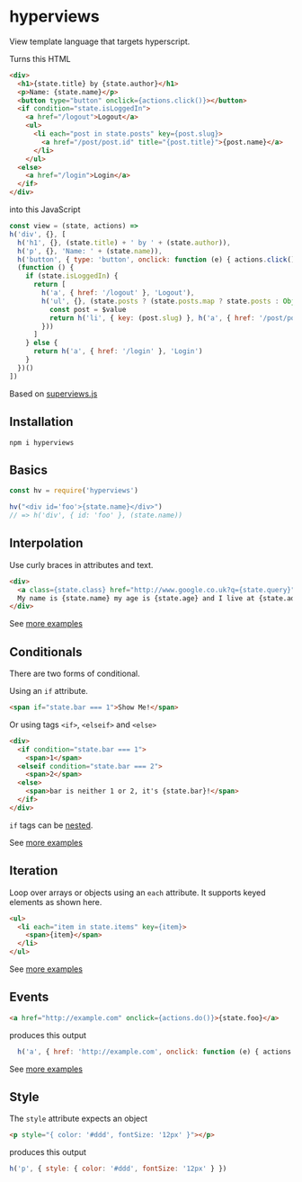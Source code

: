 # hyperviews

View template language that targets hyperscript.

Turns this HTML

```html
<div>
  <h1>{state.title} by {state.author}</h1>
  <p>Name: {state.name}</p>
  <button type="button" onclick={actions.click()}></button>
  <if condition="state.isLoggedIn">
    <a href="/logout">Logout</a>
    <ul>
      <li each="post in state.posts" key={post.slug}>
        <a href="/post/post.id" title="{post.title}">{post.name}</a>
      </li>
    </ul>
  <else>
    <a href="/login">Login</a>
  </if>
</div>
```

into this JavaScript

```js
const view = (state, actions) =>
h('div', {}, [
  h('h1', {}, (state.title) + ' by ' + (state.author)),
  h('p', {}, 'Name: ' + (state.name)),
  h('button', { type: 'button', onclick: function (e) { actions.click() } }),
  (function () {
    if (state.isLoggedIn) {
      return [
        h('a', { href: '/logout' }, 'Logout'),
        h('ul', {}, (state.posts ? (state.posts.map ? state.posts : Object.keys(state.posts)) : []).map(function ($value, $item, $target) {
          const post = $value
          return h('li', { key: (post.slug) }, h('a', { href: '/post/post.id', title: (post.title) }, (post.name)))
        }))
      ]
    } else {
      return h('a', { href: '/login' }, 'Login')
    }
  })()
])
```


Based on [superviews.js](https://github.com/davidjamesstone/superviews.js)



## Installation
`npm i hyperviews`




## Basics
```js
const hv = require('hyperviews')

hv("<div id='foo'>{state.name}</div>")
// => h('div', { id: 'foo' }, (state.name))
```



## Interpolation

Use curly braces in attributes and text.

```html
<div>
  <a class={state.class} href="http://www.google.co.uk?q={state.query}"></a>
  My name is {state.name} my age is {state.age} and I live at {state.address}
</div>
```

See [more examples](./test/interpolation.js)



## Conditionals

There are two forms of conditional.

Using an `if` attribute.

```html
<span if="state.bar === 1">Show Me!</span>
```

Or using tags `<if>`, `<elseif>` and `<else>`

```html
<div>
  <if condition="state.bar === 1">
    <span>1</span>
  <elseif condition="state.bar === 2">
    <span>2</span>
  <else>
    <span>bar is neither 1 or 2, it's {state.bar}!</span>
  </if>
</div>
```

`if` tags can be [nested](./test/conditionals.js#L84).

See [more examples](./test/conditionals.js)



## Iteration

Loop over arrays or objects using an `each` attribute.
It supports keyed elements as shown here.

```html
<ul>
  <li each="item in state.items" key={item}>
    <span>{item}</span>
  </li>
</ul>
```

See [more examples](./test/iteration.js)

## Events

```html
<a href="http://example.com" onclick={actions.do()}>{state.foo}</a>
```

produces this output


```js
  h('a', { href: 'http://example.com', onclick: function (e) { actions.do() } }, (state.foo))
```

See [more examples](./test/events.js)

## Style

The `style` attribute expects an object

```html
<p style="{ color: '#ddd', fontSize: '12px' }"></p>
```

produces this output

```js
h('p', { style: { color: '#ddd', fontSize: '12px' } })
```

